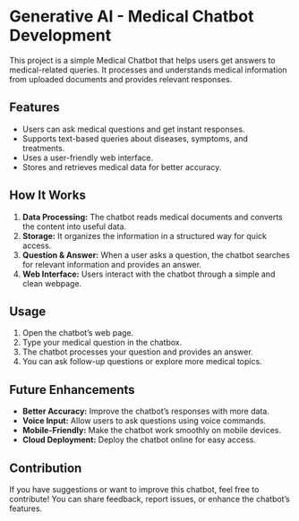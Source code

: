 # Generative AI - Medical Chatbot Development

This project is a simple Medical Chatbot that helps users get answers to medical-related queries. It processes and understands medical information from uploaded documents and provides relevant responses.

## Features

- Users can ask medical questions and get instant responses.
- Supports text-based queries about diseases, symptoms, and treatments.
- Uses a user-friendly web interface.
- Stores and retrieves medical data for better accuracy.

## How It Works

1. **Data Processing:** The chatbot reads medical documents and converts the content into useful data.
2. **Storage:** It organizes the information in a structured way for quick access.
3. **Question & Answer:** When a user asks a question, the chatbot searches for relevant information and provides an answer.
4. **Web Interface:** Users interact with the chatbot through a simple and clean webpage.

## Usage

1. Open the chatbot’s web page.
2. Type your medical question in the chatbox.
3. The chatbot processes your question and provides an answer.
4. You can ask follow-up questions or explore more medical topics.

## Future Enhancements

- **Better Accuracy:** Improve the chatbot’s responses with more data.
- **Voice Input:** Allow users to ask questions using voice commands.
- **Mobile-Friendly:** Make the chatbot work smoothly on mobile devices.
- **Cloud Deployment:** Deploy the chatbot online for easy access.

## Contribution

If you have suggestions or want to improve this chatbot, feel free to contribute! You can share feedback, report issues, or enhance the chatbot’s features.
